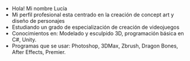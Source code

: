 - Hola! Mi nombre Lucía
- Mi perfil profesional esta centrado en la creación de concept art y diseño de personajes
- Estudiando un grado de especialización de creación de videojuegos
- Conocimientos en: Modelado y esculpido 3D, programación básica en C#, Unity.
- Programas que se usar: Photoshop, 3DMax, Zbrush, Dragon Bones, After Effects, Premier.

<!---
Lucia-HR/Lucia-HR is a ✨ special ✨ repository because its `README.md` (this file) appears on your GitHub profile.
You can click the Preview link to take a look at your changes.
--->
